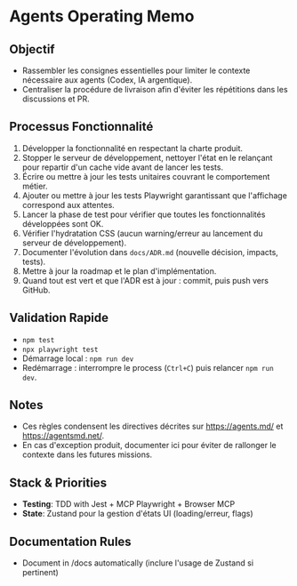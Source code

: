 # Agents Operating Memo

## Objectif

- Rassembler les consignes essentielles pour limiter le contexte nécessaire aux agents (Codex, IA argentique).
- Centraliser la procédure de livraison afin d'éviter les répétitions dans les discussions et PR.

## Processus Fonctionnalité

1. Développer la fonctionnalité en respectant la charte produit.
2. Stopper le serveur de développement, nettoyer l'état en le relançant pour repartir d'un cache vide avant de lancer les tests.
3. Écrire ou mettre à jour les tests unitaires couvrant le comportement métier.
4. Ajouter ou mettre à jour les tests Playwright garantissant que l'affichage correspond aux attentes.
5. Lancer la phase de test pour vérifier que toutes les fonctionnalités développées sont OK.
6. Vérifier l'hydratation CSS (aucun warning/erreur au lancement du serveur de développement).
7. Documenter l'évolution dans `docs/ADR.md` (nouvelle décision, impacts, tests).
8. Mettre à jour la roadmap et le plan d'implémentation.
9. Quand tout est vert et que l'ADR est à jour : commit, puis push vers GitHub.

## Validation Rapide

- `npm test`
- `npx playwright test`
- Démarrage local : `npm run dev`
- Redémarrage : interrompre le process (`Ctrl+C`) puis relancer `npm run dev`.

## Notes

- Ces règles condensent les directives décrites sur https://agents.md/ et https://agentsmd.net/.
- En cas d'exception produit, documenter ici pour éviter de rallonger le contexte dans les futures missions.

## Stack & Priorities

- **Testing**: TDD with Jest + MCP Playwright + Browser MCP
- **State**: Zustand pour la gestion d'états UI (loading/erreur, flags)

## Documentation Rules

- Document in /docs automatically (inclure l'usage de Zustand si pertinent)
